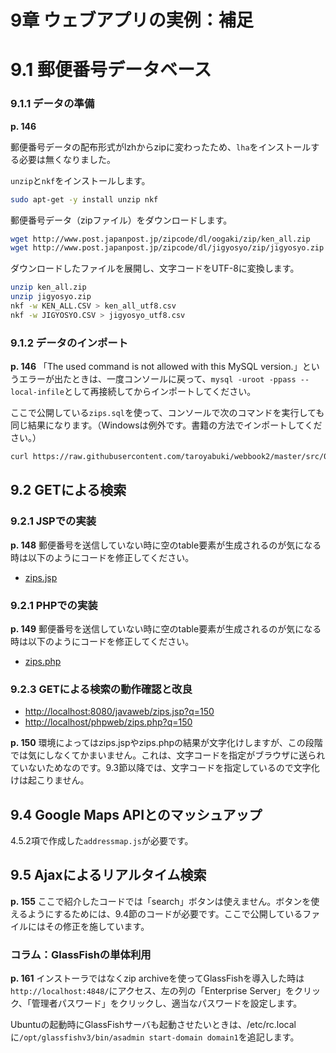 # 9章 ウェブアプリの実例：補足

# 9.1 郵便番号データベース

### 9.1.1 データの準備

**p. 146**

郵便番号データの配布形式がlzhからzipに変わったため、`lha`をインストールする必要は無くなりました。

`unzip`と`nkf`をインストールします。

```bash
sudo apt-get -y install unzip nkf
```

郵便番号データ（zipファイル）をダウンロードします。

```bash
wget http://www.post.japanpost.jp/zipcode/dl/oogaki/zip/ken_all.zip
wget http://www.post.japanpost.jp/zipcode/dl/jigyosyo/zip/jigyosyo.zip
```

ダウンロードしたファイルを展開し、文字コードをUTF-8に変換します。

```bash
unzip ken_all.zip
unzip jigyosyo.zip
nkf -w KEN_ALL.CSV > ken_all_utf8.csv
nkf -w JIGYOSYO.CSV > jigyosyo_utf8.csv
```

### 9.1.2 データのインポート

**p. 146** 「The used command is not allowed with this MySQL version.」というエラーが出たときは、一度コンソールに戻って、`mysql -uroot -ppass --local-infile`として再接続してからインポートしてください。

ここで公開している`zips.sql`を使って、コンソールで次のコマンドを実行しても同じ結果になります。（Windowsは例外です。書籍の方法でインポートしてください。）

```bash
curl https://raw.githubusercontent.com/taroyabuki/webbook2/master/src/09/zips.sql | mysql -uroot -ppass --local-infile mydb
```

## 9.2 GETによる検索

### 9.2.1 JSPでの実装

**p. 148** 郵便番号を送信していない時に空のtable要素が生成されるのが気になる時は以下のようにコードを修正してください。

* [zips.jsp](https://github.com/taroyabuki/webbook2/blob/master/src/09/zips.jsp)

### 9.2.1 PHPでの実装

**p. 149** 郵便番号を送信していない時に空のtable要素が生成されるのが気になる時は以下のようにコードを修正してください。

* [zips.php](https://github.com/taroyabuki/webbook2/blob/master/src/09/zips.php)

### 9.2.3 GETによる検索の動作確認と改良

* [http://localhost:8080/javaweb/zips.jsp?q=150](http://localhost:8080/javaweb/zips.jsp?q=150)
* [http://localhost/phpweb/zips.php?q=150](http://localhost/phpweb/zips.php?q=150)

**p. 150** 環境によってはzips.jspやzips.phpの結果が文字化けしますが、この段階では気にしなくてかまいません。これは、文字コードを指定がブラウザに送られていないためなのです。9.3節以降では、文字コードを指定しているので文字化けは起こりません。

## 9.4 Google Maps APIとのマッシュアップ

4.5.2項で作成した`addressmap.js`が必要です。

## 9.5 Ajaxによるリアルタイム検索

**p. 155** ここで紹介したコードでは「search」ボタンは使えません。ボタンを使えるようにするためには、9.4節のコードが必要です。ここで公開しているファイルにはその修正を施しています。

### コラム：GlassFishの単体利用

**p. 161** インストーラではなくzip archiveを使ってGlassFishを導入した時は`http://localhost:4848/`にアクセス、左の列の「Enterprise Server」をクリック、「管理者パスワード」をクリックし、適当なパスワードを設定します。

Ubuntuの起動時にGlassFishサーバも起動させたいときは、/etc/rc.localに`/opt/glassfishv3/bin/asadmin start-domain domain1`を追記します。
